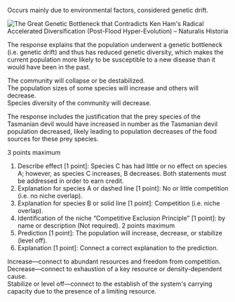 Occurs mainly due to environmental factors, considered genetic drift.

![The Great Genetic Bottleneck that Contradicts Ken Ham's Radical Accelerated  Diversification (Post-Flood Hyper-Evolution) – Naturalis Historia](https://naturalishistoria.files.wordpress.com/2016/03/bottleneck.jpeg)

The response explains that the population underwent a genetic bottleneck (i.e. genetic drift) and thus has reduced genetic diversity, which makes the current population more likely to be susceptible to a new disease than it would have been in the past.

The community will collapse or be destabilized.  
The population sizes of some species will increase and others will decrease.  
Species diversity of the community will decrease.

The response includes the justification that the prey species of the Tasmanian devil would have increased in number as the Tasmanian devil population decreased, likely leading to population decreases of the food sources for these prey species.

3 points maximum  
1. Describe effect [1 point]: Species C has had little or no effect on species A; however, as species C increases, B decreases. Both statements must be addressed in order to earn credit.  
2. Explanation for species A or dashed line [1 point]: No or little competition (i.e. no niche overlap).  
3. Explanation for species B or solid line [1 point]: Competition (i.e. niche overlap).  
4. Identification of the niche “Competitive Exclusion Principle” [1 point]: by name or description (Not required).
2 points maximum  
1. Prediction [1 point]: The population will increase, decrease, or stabilize (level off).  
2. Explanation [1 point]: Connect a correct explanation to the prediction.  
  
Increase—connect to abundant resources and freedom from competition.  
Decrease—connect to exhaustion of a key resource or density-dependent cause.  
Stabilize or level off—connect to the establish of the system's carrying capacity due to the presence of a limiting resource.